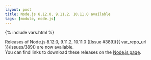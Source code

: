 ```yaml
---
layout: post
title: Node.js 8.12.0, 9.11.2, 10.11.0 available
tags: [module, node.js]
---
```

{% include vars.html %}

Releases of Node.js 8.12.0, 9.11.2, 10.11.0 ([Issue #389]({{ var_repo_url }}/issues/389)) are now available.<br />
You can find links to download these releases on the [Node.js page](/modules/nodejs/).